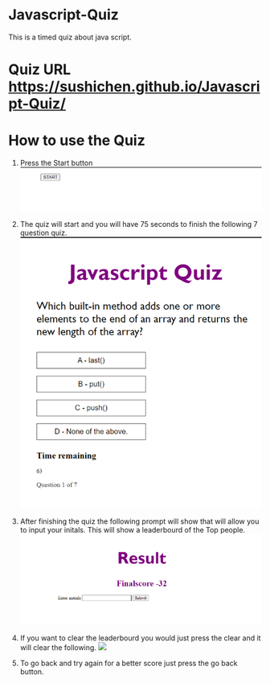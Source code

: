 # Javascript-Quiz
This is a timed quiz about java script. 

# Quiz URL https://sushichen.github.io/Javascript-Quiz/

# How to use the Quiz

1) Press the Start button
![](Images/Start.png)

2) The quiz will start and you will have 75 seconds to finish the following 7 question quiz.
![](Images/Question.png)

3) After finishing the quiz the following prompt will show that will allow you to input your initals.
   This will show a leaderbourd of the Top people.
![](Images/Result.png)

4) If you want to clear the leaderbourd you would just press the clear and it will clear the following.
![](Images/Score`.png)

5) To go back and try again for a better score just press the go back button.